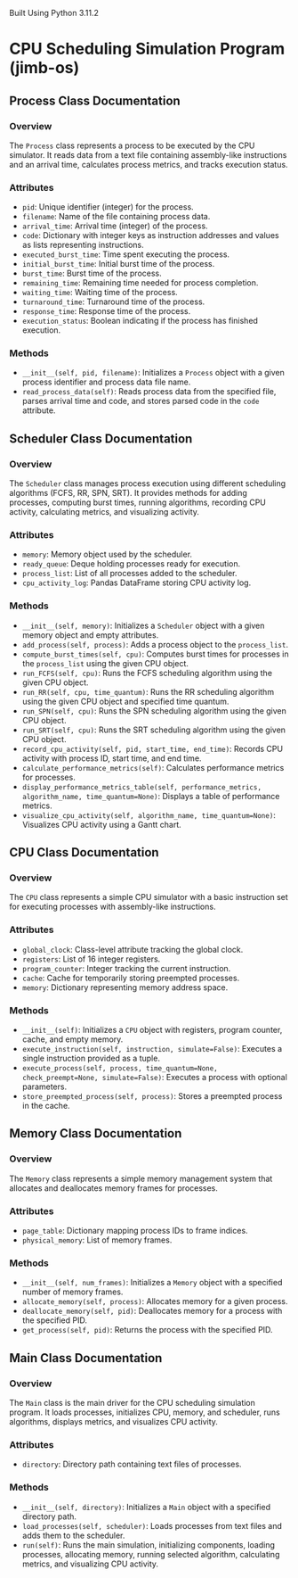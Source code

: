 Built Using Python 3.11.2
# CPU Scheduling Simulation Program (jimb-os)

## Process Class Documentation

### Overview
The `Process` class represents a process to be executed by the CPU simulator. It reads data from a text file containing assembly-like instructions and an arrival time, calculates process metrics, and tracks execution status.

### Attributes
- `pid`: Unique identifier (integer) for the process.
- `filename`: Name of the file containing process data.
- `arrival_time`: Arrival time (integer) of the process.
- `code`: Dictionary with integer keys as instruction addresses and values as lists representing instructions.
- `executed_burst_time`: Time spent executing the process.
- `initial_burst_time`: Initial burst time of the process.
- `burst_time`: Burst time of the process.
- `remaining_time`: Remaining time needed for process completion.
- `waiting_time`: Waiting time of the process.
- `turnaround_time`: Turnaround time of the process.
- `response_time`: Response time of the process.
- `execution_status`: Boolean indicating if the process has finished execution.

### Methods
- `__init__(self, pid, filename)`: Initializes a `Process` object with a given process identifier and process data file name.
- `read_process_data(self)`: Reads process data from the specified file, parses arrival time and code, and stores parsed code in the `code` attribute.

## Scheduler Class Documentation

### Overview
The `Scheduler` class manages process execution using different scheduling algorithms (FCFS, RR, SPN, SRT). It provides methods for adding processes, computing burst times, running algorithms, recording CPU activity, calculating metrics, and visualizing activity.

### Attributes
- `memory`: Memory object used by the scheduler.
- `ready_queue`: Deque holding processes ready for execution.
- `process_list`: List of all processes added to the scheduler.
- `cpu_activity_log`: Pandas DataFrame storing CPU activity log.

### Methods
- `__init__(self, memory)`: Initializes a `Scheduler` object with a given memory object and empty attributes.
- `add_process(self, process)`: Adds a process object to the `process_list`.
- `compute_burst_times(self, cpu)`: Computes burst times for processes in the `process_list` using the given CPU object.
- `run_FCFS(self, cpu)`: Runs the FCFS scheduling algorithm using the given CPU object.
- `run_RR(self, cpu, time_quantum)`: Runs the RR scheduling algorithm using the given CPU object and specified time quantum.
- `run_SPN(self, cpu)`: Runs the SPN scheduling algorithm using the given CPU object.
- `run_SRT(self, cpu)`: Runs the SRT scheduling algorithm using the given CPU object.
- `record_cpu_activity(self, pid, start_time, end_time)`: Records CPU activity with process ID, start time, and end time.
- `calculate_performance_metrics(self)`: Calculates performance metrics for processes.
- `display_performance_metrics_table(self, performance_metrics, algorithm_name, time_quantum=None)`: Displays a table of performance metrics.
- `visualize_cpu_activity(self, algorithm_name, time_quantum=None)`: Visualizes CPU activity using a Gantt chart.

## CPU Class Documentation

### Overview
The `CPU` class represents a simple CPU simulator with a basic instruction set for executing processes with assembly-like instructions.

### Attributes
- `global_clock`: Class-level attribute tracking the global clock.
- `registers`: List of 16 integer registers.
- `program_counter`: Integer tracking the current instruction.
- `cache`: Cache for temporarily storing preempted processes.
- `memory`: Dictionary representing memory address space.

### Methods
- `__init__(self)`: Initializes a `CPU` object with registers, program counter, cache, and empty memory.
- `execute_instruction(self, instruction, simulate=False)`: Executes a single instruction provided as a tuple.
- `execute_process(self, process, time_quantum=None, check_preempt=None, simulate=False)`: Executes a process with optional parameters.
- `store_preempted_process(self, process)`: Stores a preempted process in the cache.

## Memory Class Documentation

### Overview
The `Memory` class represents a simple memory management system that allocates and deallocates memory frames for processes.

### Attributes
- `page_table`: Dictionary mapping process IDs to frame indices.
- `physical_memory`: List of memory frames.

### Methods
- `__init__(self, num_frames)`: Initializes a `Memory` object with a specified number of memory frames.
- `allocate_memory(self, process)`: Allocates memory for a given process.
- `deallocate_memory(self, pid)`: Deallocates memory for a process with the specified PID.
- `get_process(self, pid)`: Returns the process with the specified PID.

## Main Class Documentation

### Overview
The `Main` class is the main driver for the CPU scheduling simulation program. It loads processes, initializes CPU, memory, and scheduler, runs algorithms, displays metrics, and visualizes CPU activity.

### Attributes
- `directory`: Directory path containing text files of processes.

### Methods
- `__init__(self, directory)`: Initializes a `Main` object with a specified directory path.
- `load_processes(self, scheduler)`: Loads processes from text files and adds them to the scheduler.
- `run(self)`: Runs the main simulation, initializing components, loading processes, allocating memory, running selected algorithm, calculating metrics, and visualizing CPU activity.
